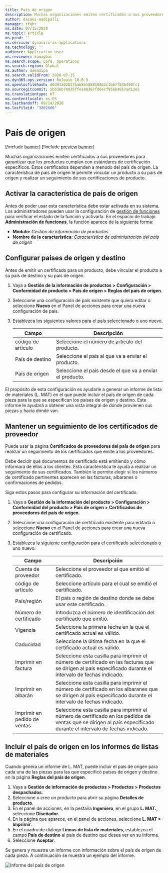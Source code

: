 ```yaml
---
title: País de origen
description: Muchas organizaciones emiten certificados a sus proveedores para garantizar que los productos cumplan con estándares de certificación específicos. Estos certificados dependen a menudo del país de origen. Este tema proporciona información sobre la función del país de origen, lo que le permite vincular un producto a su país de origen y realizar un seguimiento de sus certificaciones de producto.
author: dasani-madipalli
manager: tfehr
ms.date: 07/15/2020
ms.topic: article
ms.prod: ''
ms.service: dynamics-ax-applications
ms.technology: ''
audience: Application User
ms.reviewer: kamaybac
ms.search.scope: Core, Operations
ms.search.region: Global
ms.author: damadipa
ms.search.validFrom: 2020-07-15
ms.dyn365.ops.version: Release 10.0.9
ms.openlocfilehash: d0d93a02817bab8e188818862c1bb7f84b498fc1
ms.sourcegitcommit: 5bb36b74935ffe140367fd6ecf956b4857ad12e5
ms.translationtype: HT
ms.contentlocale: es-ES
ms.lasthandoff: 09/14/2020
ms.locfileid: "3802806"
---
```

# <a name="country-of-origin"></a>País de origen

[!include [banner](../includes/banner.md)]
[!include [preview banner](../includes/preview-banner.md)]

Muchas organizaciones emiten certificados a sus proveedores para garantizar que los productos cumplan con estándares de certificación específicos. Estos certificados dependen a menudo del país de origen. La característica de país de origen le permite vincular un producto a su país de origen y realizar un seguimiento de sus certificaciones de producto.

## <a name="turn-on-the-country-of-origin-feature"></a>Activar la característica de país de origen

Antes de poder usar esta característica debe estar activada en su sistema. Los administradores pueden usar la configuración de [gestión de funciones](../../fin-ops-core/fin-ops/get-started/feature-management/feature-management-overview.md) para verificar el estado de la función y activarla. En el espacio de trabajo **Administración de funciones**, la función aparece de la siguiente forma:

- **Módulo:** *Gestión de información de productos*
- **Nombre de la característica**: *Característica de administración del país de origen*

## <a name="configure-source-and-destination-countries"></a>Configurar países de origen y destino

Antes de emitir un certificado para un producto, debe vincular el producto a su país de destino y su país de origen.

1. Vaya a **Gestión de la información de productos \> Configuración \> Conformidad de producto \> País de origen \> Reglas del país de origen**.
2. Seleccione una configuración de país existente que quiera editar o seleccione **Nuevo** en el Panel de acciones para crear una nueva configuración de país.
3. Establezca los siguientes valores para el país seleccionado o uno nuevo.

    | Campo | Descripción |
    |---|---|
    | código de artículo | Seleccione el número de artículo del producto. |
    | País de destino | Seleccione el país al que va a enviar el producto. |
    | País de origen | Seleccione el país desde el que va a enviar el producto. |

El propósito de esta configuración es ayudarle a generar un informe de lista de materiales (L. MAT) en el que puede incluir el país de origen de cada pieza para la que se especifican los países de origen y destino. Este informe le ayudará a obtener una vista integral de dónde provienen sus piezas y hacia dónde van.

## <a name="keep-track-of-vendor-certificates"></a>Mantener un seguimiento de los certificados de proveedor

Puede usar la página **Certificados de proveedores del país de origen** para realizar un seguimiento de los certificados que emite a los proveedores.

Debe decidir qué documentos de certificado está emitiendo y cómo informará de ellos a los clientes. Esta característica le ayuda a realizar un seguimiento de sus certificados. También le permite elegir si los números de certificado pertinentes aparecen en las facturas, albaranes o confirmaciones de pedidos.

Siga estos pasos para configurar su información del certificado.

1. Vaya a **Gestión de la información del producto \> Configuración \> Conformidad del producto \> País de origen \> Certificados de proveedores del país de origen**.
2. Seleccione una configuración de certificado existente para editarla o seleccione **Nuevo** en el Panel de acciones para crear una nueva configuración de certificado.
3. Establezca la siguiente configuración para el certificado seleccionado o uno nuevo.

    | Campo | Descripción |
    |---|---|
    | Cuenta de proveedor | Seleccione el proveedor al que emitió el certificado. |
    | código de artículo | Seleccione artículo para el cual se emitió el certificado. |
    | País/región | El país o región de destino donde se debe usar este certificado. |
    | Número de certificado | Introduzca el número de identificación del certificado que emitió. |
    | Vigencia | Seleccione la primera fecha en la que el certificado actual es válido.|
    | Caducidad | Seleccione la última fecha en la que el certificado actual es válido. |
    | Imprimir en factura | Seleccione esta casilla para imprimir el número de certificado en las facturas que se dirigen al país especificado durante el intervalo de fechas indicado. |
    | Imprimir en albarán | Seleccione esta casilla para imprimir el número de certificado en los albaranes que se dirigen al país especificado durante el intervalo de fechas indicado. |
    | Imprimir en pedido de ventas | Seleccione esta casilla para imprimir el número de certificado en los pedidos de ventas que se dirigen al país especificado durante el intervalo de fechas indicado. |

## <a name="include-the-country-of-origin-on-bom-reports"></a>Incluir el país de origen en los informes de listas de materiales

Cuando genera un informe de L. MAT, puede incluir el país de origen para cada una de las piezas para las que especificó países de origen y destino en la página **Reglas del país de origen**.

1. Vaya a **Gestión de información de productos \> Productos \> Productos despachados**.
1. Seleccione o cree un producto para abrir su página **Detalles de producto**.
1. En el panel de acciones, en la pestaña **Ingeniero**, en el grupo **L. MAT.**, seleccione **Diseñador**.
1. En la página que aparece, en el panel de acciones, seleccione **L. MAT \> Imprimir**.
1. En el cuadro de diálogo **Líneas de lista de materiales**, establezca el campo **País de destino** al país de destino que desea ver en su informe.
1. Seleccione **Aceptar**.

Se genera y muestra un informe con información sobre el país de origen de cada pieza. A continuación se muestra un ejemplo del informe.

![Informe del país de origen](media/country-of-origin-report.png "Informe del país de origen")
